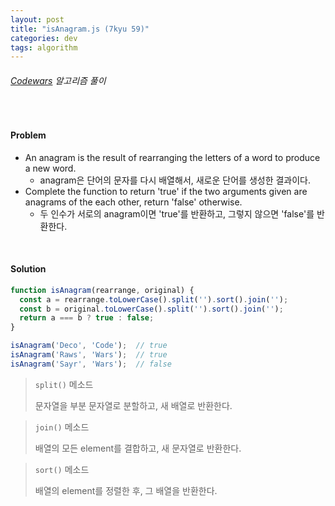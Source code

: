 ```yaml
---
layout: post
title: "isAnagram.js (7kyu 59)"
categories: dev
tags: algorithm
---
```


###### [Codewars](https://www.codewars.com) 알고리즘 풀이

<br>

#### Problem

- An anagram is the result of rearranging the letters of a word to produce a new word.
  - anagram은 단어의 문자를 다시 배열해서, 새로운 단어를 생성한 결과이다.
- Complete the function to return 'true' if the two arguments given are anagrams of the each other, return 'false' otherwise.
  - 두 인수가 서로의 anagram이면 'true'를 반환하고, 그렇지 않으면 'false'를 반환한다.

<br>

#### Solution

```js
function isAnagram(rearrange, original) {
  const a = rearrange.toLowerCase().split('').sort().join('');
  const b = original.toLowerCase().split('').sort().join('');
  return a === b ? true : false;
}

isAnagram('Deco', 'Code');	// true
isAnagram('Raws', 'Wars');	// true
isAnagram('Sayr', 'Wars');	// false
```

> `split()` 메소드
>
> 문자열을 부분 문자열로 분할하고, 새 배열로 반환한다.

> `join()` 메소드
>
> 배열의 모든 element를 결합하고, 새 문자열로 반환한다.

> `sort()` 메소드
>
> 배열의 element를 정렬한 후, 그 배열을 반환한다.

<br>